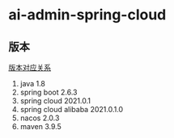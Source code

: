 # ai-admin-spring-cloud

## 版本
[版本对应关系](https://github.com/alibaba/spring-cloud-alibaba/wiki/%E7%89%88%E6%9C%AC%E8%AF%B4%E6%98%8E)
1. java 1.8
1. spring boot 2.6.3
1. spring cloud 2021.0.1
1. spring cloud alibaba 2021.0.1.0
1. nacos 2.0.3
1. maven 3.9.5